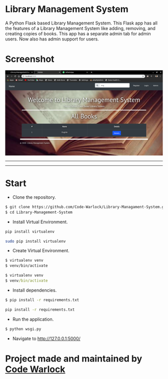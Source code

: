 

# Library Management System

A Python Flask based Library Management System. This Flask app has all the features of a Library Management System like adding, removing, and creating copies of books. This app has a separate admin tab for admin users. Now also has admin support for users.


# Screenshot

<img src='./Library_Management_System/static/screenshot.png'/>

---

---

# Start

- Clone the repository.

```sh
$ git clone https://github.com/Code-Warlock/Library-Managament-System.git
$ cd Library-Management-System
```
- Install Virtual Environment.
```cmd
pip install virtualenv
```
```sh
sudo pip install virtualenv
```
- Create Virtual Environment.

```sh
$ virtualenv venv
$ venv/bin/activate

```
```cmd
$ virtualenv venv
$ venv/bin/activate

```

- Install dependencies.

```sh
$ pip install -r requirements.txt
```
```cmd
pip install -r requirements.txt
```

- Run the application.

```bash
$ python wsgi.py
```

- Navigate to http://127.0.0.1:5000/


# Project made and maintained by [Code Warlock](https://www.github.com/Code-Warlock)